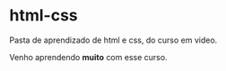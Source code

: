 # html-css
 Pasta de aprendizado de html e css, do curso em video.

 Venho aprendendo **muito** com esse curso.